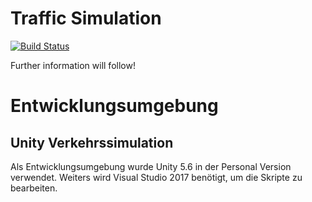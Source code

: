 # Traffic Simulation 
[![Build Status](https://travis-ci.org/schoerg/TrafficSimulation.svg?branch=master)](https://travis-ci.org/schoerg/TrafficSimulation)

Further information will follow!

# Entwicklungsumgebung

## Unity Verkehrssimulation
Als Entwicklungsumgebung wurde Unity 5.6 in der Personal Version verwendet. Weiters wird Visual Studio 2017 benötigt, um die Skripte zu bearbeiten.